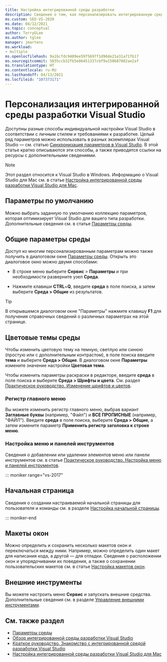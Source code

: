 ```yaml
---
title: Настройка интегрированной среды разработки
description: Сведения о том, как персонализировать интегрированную среду разработки Visual Studio в соответствии с вашим стилем и требованиями к разработке.
ms.custom: SEO-VS-2020
ms.date: 04/12/2021
ms.topic: conceptual
author: TerryGLee
ms.author: tglee
manager: jmartens
ms.workload:
- multiple
ms.openlocfilehash: 9a1bcfdc9489ee59f5697f1d96de21e31a71fb17
ms.sourcegitcommit: 5035ccb32fb5e06451337cbf9a150687082ae2af
ms.translationtype: HT
ms.contentlocale: ru-RU
ms.lasthandoff: 04/13/2021
ms.locfileid: "107373171"
---
```

# <a name="personalize-the-visual-studio-ide"></a>Персонализация интегрированной среды разработки Visual Studio

Доступны разные способы индивидуальной настройки Visual Studio в соответствии с личным стилем и требованиями к разработке. Целый ряд параметров можно использовать в разных экземплярах Visual Studio &mdash; см. статью [Синхронизация параметров в Visual Studio](../ide/synchronized-settings-in-visual-studio.md). В этой статье кратко описываются эти способы, а также приводятся ссылки на ресурсы с дополнительными сведениями.

> [!NOTE]
> Этот раздел относится к Visual Studio в Windows. Информацию о Visual Studio для Mac см. в статье [Настройка интегрированной среды разработки Visual Studio для Mac](/visualstudio/mac/customizing-the-ide).

## <a name="default-settings"></a>Параметры по умолчанию

Можно выбрать заданную по умолчанию коллекцию параметров, которая оптимизирует Visual Studio для вашего типа разработки. Дополнительные сведения см. в статье [Параметры среды](environment-settings.md).

## <a name="general-environment-options"></a>Общие параметры среды

Доступ ко многим персонализированным параметрам можно также получить в диалоговом окне [Параметры среды](../ide/reference/general-environment-options-dialog-box.md). Открыть это диалоговое окно можно двумя способами:

- В строке меню выберите **Сервис** > **Параметры** и при необходимости разверните узел **Среда**.

- Нажмите клавиши **CTRL**+**Q**, введите **среда** в поле поиска, а затем выберите **Среда > Общие** из результатов.

> [!TIP]
> В открывшемся диалоговом окне "Параметры" нажмите клавишу **F1** для получения справочных сведений о различных параметрах на этой странице.

## <a name="environment-color-themes"></a>Цветовые темы среды

Чтобы изменить цветовую тему на темную, светлую или синюю (простую или с дополнительным контрастом), в поле поиска введите **тема** и выберите **Среда > Общие**. В диалоговом окне **Параметры** измените значение настройки **Цветовая тема**.

Чтобы изменить параметры раскраски в редакторе, введите **среда** в поле поиска и выберите **Среда > Шрифты и цвета**. См. раздел [Практическое руководство. Изменение шрифтов и цветов](../ide/how-to-change-fonts-and-colors-in-visual-studio.md).

### <a name="main-menu-casing"></a>Регистр главного меню

Вы можете изменить регистр главного меню, выбрав вариант **Заглавные буквы** (например, "Файл") и **ВСЕ ПРОПИСНЫЕ** (например, "ФАЙЛ"). Введите **среда** в поле поиска, выберите **Среда > Общие**, а затем измените параметр **Применить регистр заголовка к строке меню**.

### <a name="customize-menus-and-toolbars"></a>Настройка меню и панелей инструментов

Сведения о добавлении или удалении элементов меню или панели инструментов см. в статье [Практическое руководство. Настройка меню и панелей инструментов](../ide/how-to-customize-menus-and-toolbars-in-visual-studio.md).

::: moniker range="vs-2017"

## <a name="start-page"></a>Начальная страница

Сведения о создании настраиваемой начальной страницы для пользователя и команды см. в разделе [Настройка начальной страницы](../ide/customizing-the-start-page-for-visual-studio.md).

::: moniker-end

## <a name="window-layouts"></a>Макеты окон

Можно определить и сохранить несколько макетов окон и переключаться между ними. Например, можно определить один макет для написания кода, а другой — для отладки. Сведения о расположении окон и упорядочивании их поведения, а также о сохранении пользовательских макетов см. в статье [Настройка макетов окон](../ide/customizing-window-layouts-in-visual-studio.md).

## <a name="external-tools"></a>Внешние инструменты

Вы можете настроить меню **Сервис** и запускать внешние средства. Дополнительные сведения см. в разделе [Управление внешними инструментами](../ide/managing-external-tools.md).

## <a name="see-also"></a>См. также раздел

- [Параметры среды](environment-settings.md)
- [Обзор интегрированной среды разработки Visual Studio](../get-started/visual-studio-ide.md)
- [Краткое руководство. Знакомство с интегрированной средой разработки Visual Studio](../ide/quickstart-ide-orientation.md)
- [Настройка интегрированной среды разработки Visual Studio для Mac](/visualstudio/mac/customizing-the-ide)
